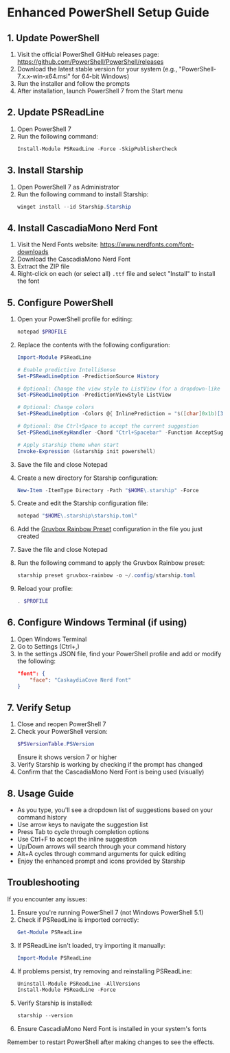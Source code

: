 # Enhanced PowerShell Setup Guide

## 1. Update PowerShell

1. Visit the official PowerShell GitHub releases page: https://github.com/PowerShell/PowerShell/releases
2. Download the latest stable version for your system (e.g., "PowerShell-7.x.x-win-x64.msi" for 64-bit Windows)
3. Run the installer and follow the prompts
4. After installation, launch PowerShell 7 from the Start menu

## 2. Update PSReadLine

1. Open PowerShell 7
2. Run the following command:
   ```powershell
   Install-Module PSReadLine -Force -SkipPublisherCheck
   ```

## 3. Install Starship

1. Open PowerShell 7 as Administrator
2. Run the following command to install Starship:
   ```powershell
   winget install --id Starship.Starship
   ```

## 4. Install CascadiaMono Nerd Font

1. Visit the Nerd Fonts website: https://www.nerdfonts.com/font-downloads
2. Download the CascadiaMono Nerd Font
3. Extract the ZIP file
4. Right-click on each (or select all) `.ttf` file and select "Install" to install the font

## 5. Configure PowerShell

1. Open your PowerShell profile for editing:
   ```powershell
   notepad $PROFILE
   ```
2. Replace the contents with the following configuration:

   ```powershell
   Import-Module PSReadLine

   # Enable predictive IntelliSense
   Set-PSReadLineOption -PredictionSource History

   # Optional: Change the view style to ListView (for a dropdown-like appearance)
   Set-PSReadLineOption -PredictionViewStyle ListView

   # Optional: Change colors
   Set-PSReadLineOption -Colors @{ InlinePrediction = "$([char]0x1b)[36;7;238m" }

   # Optional: Use Ctrl+Space to accept the current suggestion
   Set-PSReadLineKeyHandler -Chord "Ctrl+Spacebar" -Function AcceptSuggestion

   # Apply starship theme when start
   Invoke-Expression (&starship init powershell)
   ```

3. Save the file and close Notepad
4. Create a new directory for Starship configuration:
   ```powershell
   New-Item -ItemType Directory -Path "$HOME\.starship" -Force
   ```
5. Create and edit the Starship configuration file:
   ```powershell
   notepad "$HOME\.starship\starship.toml"
   ```
6. Add the [Gruvbox Rainbow Preset](https://starship.rs/presets/gruvbox-rainbow) configuration in the file you just created

7. Save the file and close Notepad

8. Run the following command to apply the Gruvbox Rainbow preset:
   ```powershell
   starship preset gruvbox-rainbow -o ~/.config/starship.toml
   ```

9. Reload your profile:
   ```powershell
   . $PROFILE
   ```

## 6. Configure Windows Terminal (if using)

1. Open Windows Terminal
2. Go to Settings (Ctrl+,)
3. In the settings JSON file, find your PowerShell profile and add or modify the following:
   ```json
   "font": {
       "face": "CaskaydiaCove Nerd Font"
   }
   ```

## 7. Verify Setup

1. Close and reopen PowerShell 7
2. Check your PowerShell version:
   ```powershell
   $PSVersionTable.PSVersion
   ```
   Ensure it shows version 7 or higher
3. Verify Starship is working by checking if the prompt has changed
4. Confirm that the CascadiaMono Nerd Font is being used (visually)

## 8. Usage Guide

- As you type, you'll see a dropdown list of suggestions based on your command history
- Use arrow keys to navigate the suggestion list
- Press Tab to cycle through completion options
- Use Ctrl+F to accept the inline suggestion
- Up/Down arrows will search through your command history
- Alt+A cycles through command arguments for quick editing
- Enjoy the enhanced prompt and icons provided by Starship

## Troubleshooting

If you encounter any issues:
1. Ensure you're running PowerShell 7 (not Windows PowerShell 5.1)
2. Check if PSReadLine is imported correctly:
   ```powershell
   Get-Module PSReadLine
   ```
3. If PSReadLine isn't loaded, try importing it manually:
   ```powershell
   Import-Module PSReadLine
   ```
4. If problems persist, try removing and reinstalling PSReadLine:
   ```powershell
   Uninstall-Module PSReadLine -AllVersions
   Install-Module PSReadLine -Force
   ```
5. Verify Starship is installed:
   ```powershell
   starship --version
   ```
6. Ensure CascadiaMono Nerd Font is installed in your system's fonts

Remember to restart PowerShell after making changes to see the effects.